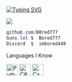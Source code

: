 <a href="https://git.io/typing-svg" style="display: inline-block; text-align: left;">
  <img src="https://readme-typing-svg.herokuapp.com?font=Roboto+Mono&color=FFFFFF&center=false&vCenter=true&lines=Bored+%7C+777" alt="Typing SVG"/>
</a>

<br clear="left"/>

![](https://komarev.com/ghpvc/?username=bored777&label=Profile+Views&color=000000&style=flat-square)

```csharp
github.com/B0red777
Guns.lol $  Bored777
Discord  $  imbored449
```

Languages I Know
<p align="left">
  <img src="https://cdn.jsdelivr.net/gh/devicons/devicon/icons/python/python-original.svg" width="30" height="30" alt="Python"/>
  <img src="https://cdn.jsdelivr.net/gh/devicons/devicon/icons/csharp/csharp-original.svg" width="30" height="30" alt="C#"/>
  <img src="https://cdn.jsdelivr.net/gh/devicons/devicon/icons/cplusplus/cplusplus-original.svg" width="30" height="30" alt="C++"/>
</p>

